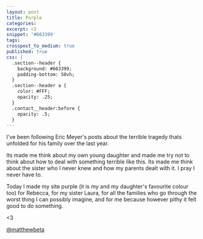 ```yaml
---
layout: post
title: Purple
categories:
excerpt: <3
snippet: '#663399'
tags:
crosspost_to_medium: true
published: true
css: |
  .section--header {
    background: #663399;
    padding-bottom: 50vh;
  }
  .section--header a {
    color: #FFF;
    opacity: .25;
  }
  .contact__header:before {
    opacity: .5;
  }
---
```


I've been following Eric Meyer's posts about the terrible tragedy thats unfolded for his family over the last year.

Its made me think about my own young daughter and made me try not to think about how to deal with something terrible like this. Its made me think about the sister who I never knew and how my parents dealt with it. I pray I never have to.

Today I made my site purple (it is my and my daughter's favourite colour too) for Rebecca, for my sister Laura, for all the families who go through the worst thing I can possibly imagine, and for me because however pithy it felt good to do something.

<3

<a href="http://twitter.com/matthewbeta" class="signature">@matthewbeta</a>
